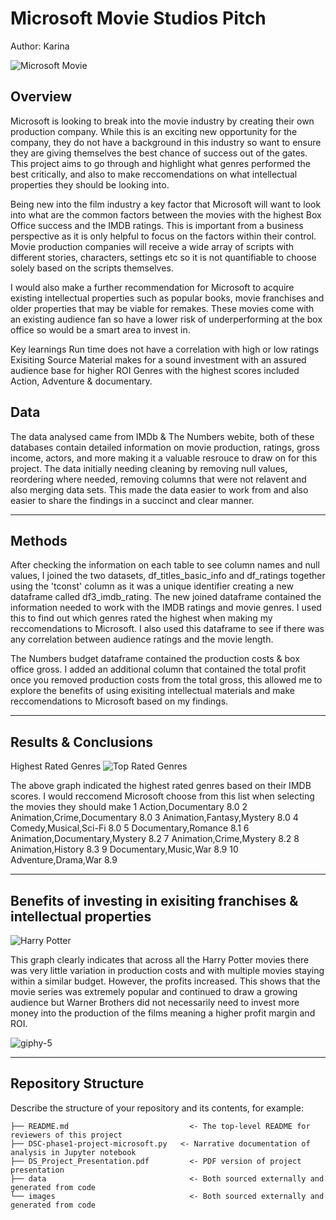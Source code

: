 # Microsoft Movie Studios Pitch
Author: Karina

![Microsoft Movie](https://github.com/karinagillian/Microsoft-template/assets/152271088/1ed5c865-fabb-4044-a93e-bc9bfdf8cef5)

## Overview

Microsoft is looking to break into the movie industry by creating their own production company. While this is an exciting new opportunity for the company, they do not have a background in this industry so want to ensure they are giving themselves the best chance of success out of the gates. This project aims to go through and highlight what genres performed the best critically, and also to make reccomendations on what intellectual properties they should be looking into. 

Being new into the film industry a key factor that Microsoft will want to look into what are the common factors between the movies with the highest Box Office success and the IMDB ratings. This is important from a business perspective as it is only helpful to focus on the factors within their control. Movie production companies will receive a wide array of scripts with different stories, characters, settings etc so it is not quantifiable to choose solely based on the scripts themselves.

I would also make a further recommendation for Microsoft to acquire existing intellectual properties such as popular books, movie franchises and older properties that may be viable for remakes. These movies come with an existing audience fan so have a lower risk of underperforming at the box office so would be a smart area to invest in. 

Key learnings 
Run time does not have a correlation with high or low ratings
Exisiting Source Material makes for a sound investment with an assured audience base for higher ROI
Genres with the highest scores included Action, Adventure & documentary.

## Data

The data analysed came from IMDb & The Numbers webite, both of these databases contain detailed information on movie production, ratings, gross income, actors, and more making it a valuable resrouce to draw on for this project. 
The data initially needing cleaning by removing null values, reordering where needed, removing columns that were not relavent and also merging data sets. This made the data easier to work from and also easier to share the findings in a succinct and clear manner. 

***

## Methods

After checking the information on each table to see column names and null values, I joined the two datasets, df_titles_basic_info and df_ratings together using the 'tconst' column as it was a unique identifier creating a new dataframe called df3_imdb_rating. The new joined dataframe contained the information needed to work with the IMDB ratings and movie genres. I used this to find out which genres rated the highest when making my reccomendations to Microsoft. I also used this dataframe to see if there was any correlation between audience ratings and the movie length. 

The Numbers budget dataframe contained the production costs & box office gross. I added an additional column that contained the total profit once you removed production costs from the total gross, this allowed me to explore the benefits of using exisiting intellectual materials and make reccomendations to Microsoft based on my findings. 
***

## Results & Conclusions

Highest Rated Genres
![Top Rated Genres](https://github.com/karinagillian/Microsoft-template/assets/152271088/0f76f471-c289-477b-90d7-ccd42b260fb1)

The above graph indicated the highest rated genres based on their IMDB scores. I would reccomend Microsoft choose from this list when selecting the movies they should make 
1   Action,Documentary	8.0
2   Animation,Crime,Documentary	8.0
3	Animation,Fantasy,Mystery	8.0
4	Comedy,Musical,Sci-Fi	8.0
5	Documentary,Romance	8.1
6	Animation,Documentary,Mystery	8.2
7	Animation,Crime,Mystery	8.2
8	Animation,History	8.3
9	Documentary,Music,War	8.9
10	Adventure,Drama,War	8.9

***

## Benefits of investing in exisiting franchises & intellectual properties
![Harry Potter](https://github.com/karinagillian/Microsoft-template/assets/152271088/64dd6122-4b76-42ff-9fd7-3731af8e2333)

This graph clearly indicates that across all the Harry Potter movies there was very little variation in production costs and with multiple movies staying within a similar budget. However, the profits increased. This shows that the movie series was extremely popular and continued to draw a growing audience but Warner Brothers did not necessarily need to invest more money into the production of the films meaning a higher profit margin and ROI. 



![giphy-5](https://github.com/karinagillian/Microsoft-template/assets/152271088/5ac224ca-49d5-4132-b50c-2f8c3818d6e8)


***

## Repository Structure

Describe the structure of your repository and its contents, for example:

```
├── README.md                           <- The top-level README for reviewers of this project
├── DSC-phase1-project-microsoft.py   <- Narrative documentation of analysis in Jupyter notebook
├── DS_Project_Presentation.pdf         <- PDF version of project presentation
├── data                                <- Both sourced externally and generated from code
└── images                              <- Both sourced externally and generated from code
```
